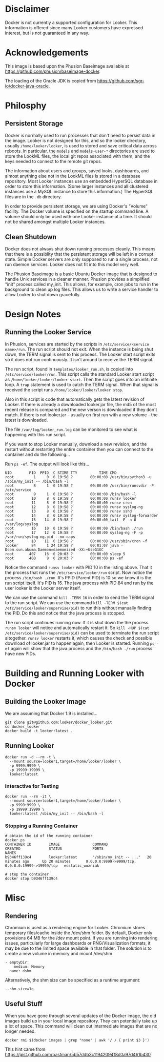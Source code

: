 # Disclaimer

Docker is not currently a supported configuration for Looker. This information is
offered since many Looker customers have expressed interest, but is not guaranteed
in any way.

# Acknowledgements

This image is based upon the Phusion Baseimage available at https://github.com/phusion/baseimage-docker.

The loading of the Oracle JDK is copied from https://github.com/sgr-io/docker-java-oracle.

# Philosphy

## Persistent Storage

Docker is normally used to run processes that don't need to persist data in the image. Looker is not
designed for this, and so the looker directory, usually `/home/looker/looker`, is used to stored and
save critical data across reboots. In particular, the `models` and `models-user-*` directories are
used to store the LookML files, the local git repos associated with them, and the keys needed to
connect to the remote git repos.

The information about users and groups, saved looks, dashboards, and almost anything else not in the
LookML files is stored in a database repository. Most Looker instances use an embedded HyperSQL
database in order to store this information. (Some larger instances and all clustered instances use
a MySQL instance to store this information.) The HyperSQL files are in the `.db` directory.

In order to provide persistent storage, we are using Docker's "Volume" facility. The Docker volume
is specified on the startup command line. A volume should only be used with one Looker instance at
a time. It should not be shared amongst multiple Looker instances.

## Clean Shutdown

Docker does not always shut down running processes cleanly. This means that there is a possiblity
that the persistent storage will be left in a corrupt state. Simple Docker servers are only supposed
to run a single process, not run daemon services. Looker does not fit into this model very well.

The Phusion Baseimage is a basic Ubuntu Docker image that is designed to handle Unix services in a
cleaner manner. Phusion provides a simplified "init" process called my\_init. This allows, for
example, cron jobs to run in the background to clean up log files. This allows us to write
a service handler to allow Looker to shut down gracefully.

# Design Notes

## Running the Looker Service

In Phusion, services are started by the scripts in `/etc/service/<service name>/run`. The run script
should not exit. When the instance is being shut down, the TERM signal is sent to this process.
The Looker start script exits so it does not run continuously. It isn't around to receive the TERM
signal.

The run script, found in `templates/looker_run.sh`, is copied into `/etc/service/looker/run`. This
script calls the standard Looker start script as `/home/looker/looker/looker start`. Then the script
goes into an infitinite loop. A `trap` statement is used to catch the TERM signal. When that signal
is received the script runs `/home/looker/looker/looker stop`.

Also in this script is code that automatically gets the latest revision of Looker. If there is already
a downloaded looker.jar file, the md5 of the most recent release is compared and the new verson is
downloaded if they don't match. If there is not looker.jar - usually on first run with a new
volume - the latest is downloaded.

The file `/var/log/looker_run.log` can be monitored to see what is happening with this run script.

If you want to stop Looker manually, download a new revision, and the restart without restarting
the entire container then you can connect to the container and do the following...

Run `ps -ef`. The output will look like this...

```
UID        PID  PPID  C STIME TTY          TIME CMD
root         1     0  0 19:58 ?        00:00:00 /usr/bin/python3 -u /sbin/my_init -- /bin/bash -l
root         8     1  0 19:58 ?        00:00:00 /usr/bin/runsvdir -P /etc/service
root         9     1  0 19:58 ?        00:00:00 /bin/bash -l
root        10     8  0 19:58 ?        00:00:00 runsv looker
root        11     8  0 19:58 ?        00:00:00 runsv cron
root        12     8  0 19:58 ?        00:00:00 runsv syslog-ng
root        13     8  0 19:58 ?        00:00:00 runsv sshd
root        14     8  0 19:58 ?        00:00:00 runsv syslog-forwarder
root        15    14  0 19:58 ?        00:00:00 tail -F -n 0 /var/log/syslog
root        16    10  0 19:58 ?        00:00:00 /bin/bash ./run
root        17    12  0 19:58 ?        00:00:00 syslog-ng -F -p /var/run/syslog-ng.pid --no-caps
root        18    11  0 19:58 ?        00:00:00 /usr/sbin/cron -f
looker      84     1 24 19:58 ?        00:01:07 java -Dcom.sun.akuma.Daemon=daemonized -XX:+UseG1GC
root       407    16  0 20:03 ?        00:00:00 sleep 5
root       408     9  0 20:03 ?        00:00:00 ps -ef
```


Notice the command `runsv looker` with PID 10 in the listing above. That it the process that runs the
`/etc/service/looker/run` script. Now notice the process `/bin/bash ./run`. It's PPID (Parent PID) is
10 so we know it is the run script itself. It's PID is 16. The java process with PID 84 and run by
the user looker is the Looker server itself.

We can use the command `kill -TERM 16` in order to send the TERM signal to the run script. We can use
the command `kill -TERM $(cat /etc/service/looker/supervise/pid)` to run this without manually
finding the PID. Do this and notice that the java process is stopped.

The run script continues running now. If it is shut down the the process `runsv looker` will notice
and automatically restart it. So `kill -HUP $(cat /etc/service/looker/supervise/pid)` can be
used to terminate the run script altogether. `runsv looker` restarts it, which causes the check and
possible download of looker.jar to happen again, then Looker is started. Running `ps -ef` again will
show that the java process and the `/bin/bash ./run` process have new PIDs.

# Building and Running Looker with Docker

## Building the Looker Image

We are assuming that Docker 1.9 is installed...

```
git clone git@github.com:looker/docker_looker.git
cd docker_looker
docker build -t looker:latest .
```

## Running Looker

```
docker run -d --rm -t \
  --mount source=looker1,target=/home/looker/looker \
  -p 9999:9999 \
  -p 19999:19999 \
  looker:latest
```

### Interactive for Testing

```
docker run --rm -it \
  --mount source=looker1,target=/home/looker/looker \
  -p 9999:9999 \
  -p 19999:19999 \
  looker:latest /sbin/my_init -- /bin/bash -l
```

### Stopping a Running Container

```
# obtain the id of the running container
docker ps
CONTAINER ID        IMAGE               COMMAND                  CREATED             STATUS              PORTS                                              NAMES
b9346ff139c4        looker:latest       "/sbin/my_init -- ..."   20 minutes ago      Up 20 minutes       0.0.0.0:9999->9999/tcp, 0.0.0.0:19999->19999/tcp   ecstatic_wozniak

# stop the container
docker stop b9346ff139c4
```

# Misc

## Rendering 

Chromium is used as a rendering engine for Looker. Chromium stores temporary files/cache inside the /dev/shm folder. By default, Docker only provisions 64 MB for the /dev mount point. If you are running into rendering issues, particularly for large dashboards or PNG/Visualization formats, it may be due to the limited space available in that folder. The solution is to create a new volume in memory and mount /dev/shm 

```
- emptyDir:
    medium: Memory
  name: dshm
```

Alternatively, the shm size can be specified as a runtime argument:

```
--shm-size=1g
```

## Useful Stuff

When you have gone through several updates of the Docker image, the old images build up
in your local image repository. They can potentially take up a lot of space.
This command will clean out intermediate images that are no longer needed.
```
docker rmi $(docker images | grep "none" | awk '/ / { print $3 }')
```
This hint came from https://gist.github.com/bastman/5b57ddb3c11942094f8d0a97d461b430
